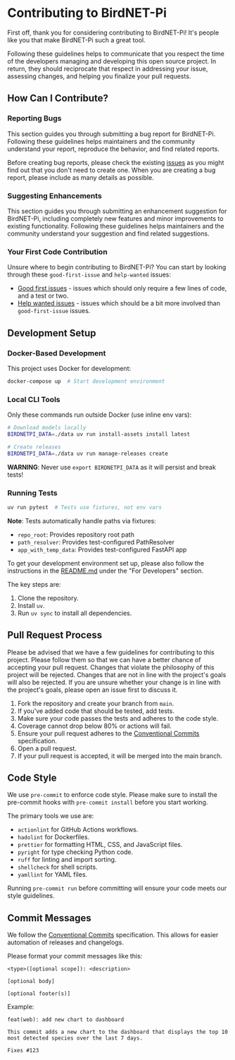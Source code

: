 # Contributing to BirdNET-Pi

First off, thank you for considering contributing to BirdNET-Pi! It's people like you that make BirdNET-Pi such a great tool.

Following these guidelines helps to communicate that you respect the time of the developers managing and developing this open source project. In return, they should reciprocate that respect in addressing your issue, assessing changes, and helping you finalize your pull requests.

## How Can I Contribute?

### Reporting Bugs

This section guides you through submitting a bug report for BirdNET-Pi. Following these guidelines helps maintainers and the community understand your report, reproduce the behavior, and find related reports.

Before creating bug reports, please check the existing [issues](https://github.com/mverteuil/BirdNET-Pi/issues) as you might find out that you don't need to create one. When you are creating a bug report, please include as many details as possible.

### Suggesting Enhancements

This section guides you through submitting an enhancement suggestion for BirdNET-Pi, including completely new features and minor improvements to existing functionality. Following these guidelines helps maintainers and the community understand your suggestion and find related suggestions.

### Your First Code Contribution

Unsure where to begin contributing to BirdNET-Pi? You can start by looking through these `good-first-issue` and `help-wanted` issues:

*   [Good first issues](https://github.com/mverteuil/BirdNET-Pi/issues?q=is%3Aissue+is%3Aopen+label%3A%22good+first+issue%22) - issues which should only require a few lines of code, and a test or two.
*   [Help wanted issues](https://github.com/mverteuil/BirdNET-Pi/issues?q=is%3Aissue+is%3Aopen+label%3A%22help+wanted%22) - issues which should be a bit more involved than `good-first-issue` issues.

## Development Setup

### Docker-Based Development
This project uses Docker for development:
```bash
docker-compose up  # Start development environment
```

### Local CLI Tools
Only these commands run outside Docker (use inline env vars):
```bash
# Download models locally
BIRDNETPI_DATA=./data uv run install-assets install latest

# Create releases
BIRDNETPI_DATA=./data uv run manage-releases create
```

**WARNING**: Never use `export BIRDNETPI_DATA` as it will persist and break tests!

### Running Tests
```bash
uv run pytest  # Tests use fixtures, not env vars
```

**Note**: Tests automatically handle paths via fixtures:
- `repo_root`: Provides repository root path
- `path_resolver`: Provides test-configured PathResolver
- `app_with_temp_data`: Provides test-configured FastAPI app

To get your development environment set up, please also follow the instructions in the [README.md](README.md) under the "For Developers" section.

The key steps are:
1.  Clone the repository.
2.  Install `uv`.
3.  Run `uv sync` to install all dependencies.

## Pull Request Process

Please be advised that we have a few guidelines for contributing to this project. Please follow them so that we can have a better chance of accepting your pull request.
Changes that violate the philosophy of this project will be rejected. Changes that are not in line with the project's goals will also be rejected. If you are unsure whether your change is in line with the project's goals, please open an issue first to discuss it.

1.  Fork the repository and create your branch from `main`.
2.  If you've added code that should be tested, add tests.
3.  Make sure your code passes the tests and adheres to the code style.
4.  Coverage cannot drop below 80% or actions will fail.
5.  Ensure your pull request adheres to the [Conventional Commits](https://www.conventionalcommits.org/en/v1.0.0/) specification.
6.  Open a pull request.
7.  If your pull request is accepted, it will be merged into the main branch.

## Code Style

We use `pre-commit` to enforce code style. Please make sure to install the pre-commit hooks with `pre-commit install` before you start working.

The primary tools we use are:
*   `actionlint` for GitHub Actions workflows.
*   `hadolint` for Dockerfiles.
*   `prettier` for formatting HTML, CSS, and JavaScript files.
*   `pyright` for type checking Python code.
*   `ruff` for linting and import sorting.
*   `shellcheck` for shell scripts.
*   `yamllint` for YAML files.

Running `pre-commit run` before committing will ensure your code meets our style guidelines.

## Commit Messages

We follow the [Conventional Commits](https://www.conventionalcommits.org/en/v1.0.0/) specification. This allows for easier automation of releases and changelogs.

Please format your commit messages like this:

```
<type>([optional scope]): <description>

[optional body]

[optional footer(s)]
```

Example:
```
feat(web): add new chart to dashboard

This commit adds a new chart to the dashboard that displays the top 10 most detected species over the last 7 days.

Fixes #123
```
